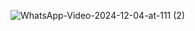 ![WhatsApp-Video-2024-12-04-at-111 (2)](https://github.com/user-attachments/assets/1098ea80-32df-489e-9d2e-2ff286978e4f)

